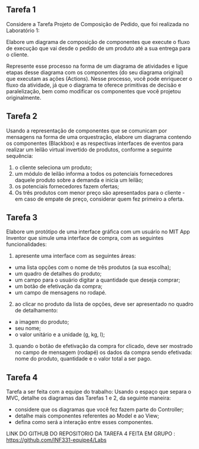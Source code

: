 
Tarefa 1
---------
Considere a Tarefa Projeto de Composição de Pedido, que foi realizada no Laboratório 1:

Elabore um diagrama de composição de componentes que execute o fluxo de execução que vai desde o pedido de um produto até a sua entrega para o cliente.

Represente esse processo na forma de um diagrama de atividades e ligue etapas desse diagrama com os componentes (do seu diagrama original) que executam as ações (Actions). Nesse processo, você pode enriquecer o fluxo da atividade, já que o diagrama te oferece primitivas de decisão e paralelização, bem como modificar os componentes que você projetou originalmente.

Tarefa 2
---------
Usando a representação de componentes que se comunicam por mensagens na forma de uma orquestração, elabore um diagrama contendo os componentes (Blackbox) e as respectivas interfaces de eventos para realizar um leilão virtual invertido de produtos, conforme a seguinte sequência:

1. o cliente seleciona um produto;
2. um módulo de leilão informa a todos os potenciais fornecedores daquele produto sobre a demanda e inicia um leilão;
3. os potenciais fornecedores fazem ofertas;
4. Os três produtos com menor preço são apresentados para o cliente - em caso de empate de preço, considerar quem fez primeiro a oferta.


Tarefa 3
--------
Elabore um protótipo de uma interface gráfica com um usuário no MIT App Inventor que simule uma interface de compra, com as seguintes funcionalidades:

1. apresente uma interface com as seguintes áreas:

  * uma lista opções com o nome de três produtos (a sua escolha);
  * um quadro de detalhes do produto;
  * um campo para o usuário digitar a quantidade que deseja comprar;
  * um botão de efetivação da compra;
  * um campo de mensagens no rodapé.
  
2. ao clicar no produto da lista de opções, deve ser apresentado no quadro de detalhamento:
  * a imagem do produto;
  * seu nome;
  * o valor unitário e a unidade (g, kg, l);

3. quando o botão de efetivação da compra for clicado, deve ser mostrado no campo de mensagem (rodapé) os dados da compra sendo efetivada: nome do produto, quantidade e o valor total a ser pago.


Tarefa 4
---------
Tarefa a ser feita com a equipe do trabalho: Usando o espaço que separa o MVC, detalhe os diagramas das Tarefas 1 e 2, da seguinte maneira:

* considere que os diagramas que você fez fazem parte do Controller;
* detalhe mais componentes referentes ao Model e ao View;
* defina como será a interação entre esses componentes.


LINK DO GITHUB DO REPOSITORIO DA TAREFA 4 FEITA EM GRUPO : https://github.com/INF331-equipe4/Labs
